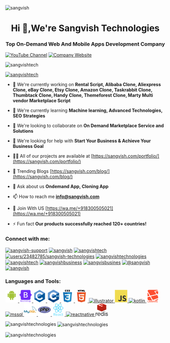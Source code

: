 ![sangvish](https://github.com/sangvishtechnologies/sangvishtechnologies/assets/161323540/c8e26d97-a501-440b-a692-5a8807920b17)

<h1 align="center">Hi 👋,We're Sangvish Technologies</h1>
<h3 align="center">Top On-Demand Web And Mobile Apps Development Company</h3>


<a href="https://www.youtube.com/@Sangvish" rel="nofollow"><img src="https://camo.githubusercontent.com/6b8fdbe6afddd19f67e3065dce2bd2a20a798fa3c0a18233a77a51e08e548725/68747470733a2f2f696d672e736869656c64732e696f2f62616467652f57617463685f75732d596f75747562652d726564" alt="YouTube Channel" data-canonical-src="https://img.shields.io/badge/Watch_us-Youtube-red" style="max-width: 100%;"></a>
<a href="https://sangvish.com/" rel="nofollow"><img src="https://camo.githubusercontent.com/f0c8d402c4d916d191924ce785ec012804ac8e940a7c159e6a91a86316af095f/68747470733a2f2f696d672e736869656c64732e696f2f62616467652f56697369745f75732d576562736974652d626c7565" alt="Company Website" data-canonical-src="https://img.shields.io/badge/Visit_us-Website-blue" style="max-width: 100%;"></a>
<p align="left"> <img src="https://komarev.com/ghpvc/?username=sangvishtech&label=Profile%20views&color=0e75b6&style=flat" alt="sangvishtech" /> </p>

<p align="left"> <a href="https://twitter.com/sangvishtech" target="blank"><img src="https://img.shields.io/twitter/follow/sangvishtech?logo=twitter&style=for-the-badge" alt="sangvishtech" /></a> </p>

- 🔭 We're currently working on **Rental Script, Alibaba Clone, Aliexpress Clone, eBay Clone, Etsy Clone, Amazon Clone, Taskrabbit Clone, Thumbtack Clone, Handy Clone, Themeforest Clone, Marty Multi vendor Marketplace Script**

- 🌱 We're currently learning **Machine learning, Advanced Technologies, SEO Strategies**

- 👯 We're looking to collaborate on **On Demand Marketplace Service and Solutions**

- 🤝 We're looking for help with **Start Your Business & Achieve Your Business Goal**

- 👨‍💻 All of our projects are available at [https://sangvish.com/portfolio/](https://sangvish.com/portfolio/)

- 📝 Trending Blogs [https://sangvish.com/blog/](https://sangvish.com/blog/)

- 💬 Ask about us **Ondemand App, Cloning App**

- 📫 How to reach me **info@sangvish.com**

- 📄 Join With US [https://wa.me/+918300505021](https://wa.me/+918300505021)

- ⚡ Fun fact **Our products successfully reached 120+ countries!**

<h3 align="left">Connect with me:</h3>
<p align="left">
<a href="https://codepen.io/sangvish-support" target="blank"><img align="center" src="https://raw.githubusercontent.com/rahuldkjain/github-profile-readme-generator/master/src/images/icons/Social/codepen.svg" alt="sangvish-support" height="30" width="40" /></a>
<a href="https://dev.to/sangvish" target="blank"><img align="center" src="https://raw.githubusercontent.com/rahuldkjain/github-profile-readme-generator/master/src/images/icons/Social/devto.svg" alt="sangvish" height="30" width="40" /></a>
<a href="https://twitter.com/sangvishtech" target="blank"><img align="center" src="https://raw.githubusercontent.com/rahuldkjain/github-profile-readme-generator/master/src/images/icons/Social/twitter.svg" alt="sangvishtech" height="30" width="40" /></a>
<a href="https://stackoverflow.com/users/users/23482785/sangvish-technologies" target="blank"><img align="center" src="https://raw.githubusercontent.com/rahuldkjain/github-profile-readme-generator/master/src/images/icons/Social/stack-overflow.svg" alt="users/23482785/sangvish-technologies" height="30" width="40" /></a>
<a href="https://fb.com/sangvishtechnologies" target="blank"><img align="center" src="https://raw.githubusercontent.com/rahuldkjain/github-profile-readme-generator/master/src/images/icons/Social/facebook.svg" alt="sangvishtechnologies" height="30" width="40" /></a>
<a href="https://instagram.com/sangvishtech" target="blank"><img align="center" src="https://raw.githubusercontent.com/rahuldkjain/github-profile-readme-generator/master/src/images/icons/Social/instagram.svg" alt="sangvishtech" height="30" width="40" /></a>
<a href="https://dribbble.com/sangvishbusiness" target="blank"><img align="center" src="https://raw.githubusercontent.com/rahuldkjain/github-profile-readme-generator/master/src/images/icons/Social/dribbble.svg" alt="sangvishbusiness" height="30" width="40" /></a>
<a href="https://www.behance.net/sangvisbusines" target="blank"><img align="center" src="https://raw.githubusercontent.com/rahuldkjain/github-profile-readme-generator/master/src/images/icons/Social/behance.svg" alt="sangvisbusines" height="30" width="40" /></a>
<a href="https://hashnode.com/@sangvish" target="blank"><img align="center" src="https://raw.githubusercontent.com/rahuldkjain/github-profile-readme-generator/master/src/images/icons/Social/hashnode.svg" alt="@sangvish" height="30" width="40" /></a>
<a href="https://www.youtube.com/c/sangvish" target="blank"><img align="center" src="https://raw.githubusercontent.com/rahuldkjain/github-profile-readme-generator/master/src/images/icons/Social/youtube.svg" alt="sangvish" height="30" width="40" /></a>
</p>

<h3 align="left">Languages and Tools:</h3>
<p align="left"> <a href="https://developer.android.com" target="_blank" rel="noreferrer"> <img src="https://raw.githubusercontent.com/devicons/devicon/master/icons/android/android-original-wordmark.svg" alt="android" width="40" height="40"/> </a> <a href="https://getbootstrap.com" target="_blank" rel="noreferrer"> <img src="https://raw.githubusercontent.com/devicons/devicon/master/icons/bootstrap/bootstrap-plain-wordmark.svg" alt="bootstrap" width="40" height="40"/> </a> <a href="https://www.cprogramming.com/" target="_blank" rel="noreferrer"> <img src="https://raw.githubusercontent.com/devicons/devicon/master/icons/c/c-original.svg" alt="c" width="40" height="40"/> </a> <a href="https://www.w3schools.com/cpp/" target="_blank" rel="noreferrer"> <img src="https://raw.githubusercontent.com/devicons/devicon/master/icons/cplusplus/cplusplus-original.svg" alt="cplusplus" width="40" height="40"/> </a> <a href="https://www.w3schools.com/css/" target="_blank" rel="noreferrer"> <img src="https://raw.githubusercontent.com/devicons/devicon/master/icons/css3/css3-original-wordmark.svg" alt="css3" width="40" height="40"/> </a> <a href="https://www.w3.org/html/" target="_blank" rel="noreferrer"> <img src="https://raw.githubusercontent.com/devicons/devicon/master/icons/html5/html5-original-wordmark.svg" alt="html5" width="40" height="40"/> </a> <a href="https://www.adobe.com/in/products/illustrator.html" target="_blank" rel="noreferrer"> <img src="https://www.vectorlogo.zone/logos/adobe_illustrator/adobe_illustrator-icon.svg" alt="illustrator" width="40" height="40"/> </a> <a href="https://developer.mozilla.org/en-US/docs/Web/JavaScript" target="_blank" rel="noreferrer"> <img src="https://raw.githubusercontent.com/devicons/devicon/master/icons/javascript/javascript-original.svg" alt="javascript" width="40" height="40"/> </a> <a href="https://kotlinlang.org" target="_blank" rel="noreferrer"> <img src="https://www.vectorlogo.zone/logos/kotlinlang/kotlinlang-icon.svg" alt="kotlin" width="40" height="40"/> </a> <a href="https://laravel.com/" target="_blank" rel="noreferrer"> <img src="https://raw.githubusercontent.com/devicons/devicon/master/icons/laravel/laravel-plain-wordmark.svg" alt="laravel" width="40" height="40"/> </a> <a href="https://www.microsoft.com/en-us/sql-server" target="_blank" rel="noreferrer"> <img src="https://www.svgrepo.com/show/303229/microsoft-sql-server-logo.svg" alt="mssql" width="40" height="40"/> </a> <a href="https://www.mysql.com/" target="_blank" rel="noreferrer"> <img src="https://raw.githubusercontent.com/devicons/devicon/master/icons/mysql/mysql-original-wordmark.svg" alt="mysql" width="40" height="40"/> </a> <a href="https://www.php.net" target="_blank" rel="noreferrer"> <img src="https://raw.githubusercontent.com/devicons/devicon/master/icons/php/php-original.svg" alt="php" width="40" height="40"/> </a> <a href="https://reactjs.org/" target="_blank" rel="noreferrer"> <img src="https://raw.githubusercontent.com/devicons/devicon/master/icons/react/react-original-wordmark.svg" alt="react" width="40" height="40"/> </a> <a href="https://reactnative.dev/" target="_blank" rel="noreferrer"> <img src="https://reactnative.dev/img/header_logo.svg" alt="reactnative" width="40" height="40"/> </a> <a href="https://redis.io" target="_blank" rel="noreferrer"> <img src="https://raw.githubusercontent.com/devicons/devicon/master/icons/redis/redis-original-wordmark.svg" alt="redis" width="40" height="40"/> </a> </p>

<p><img align="left" src="https://github-readme-stats.vercel.app/api/top-langs?username=sangvishtechnologies&show_icons=true&locale=en&layout=compact" alt="sangvishtechnologies" /></p>

<p>&nbsp;<img align="center" src="https://github-readme-stats.vercel.app/api?username=sangvishtechnologies&show_icons=true&locale=en" alt="sangvishtechnologies" /></p>

<p><img align="center" src="https://github-readme-streak-stats.herokuapp.com/?user=sangvishtechnologies&" alt="sangvishtechnologies" /></p>

